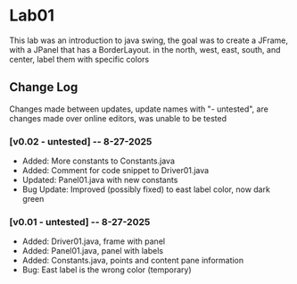 # Lab01
This lab was an introduction to java swing, the goal
was to create a JFrame, with a JPanel that has a
BorderLayout. in the north, west, east, south, and
center, label them with specific colors

## Change Log
Changes made between updates, update names with
"- untested", are changes made over online editors,
was unable to be tested

### [v0.02 - untested] -- 8-27-2025
- Added:      More constants to Constants.java
- Added:      Comment for code snippet to Driver01.java
- Updated:    Panel01.java with new constants
- Bug Update: Improved (possibly fixed) to east label color, now dark green

### [v0.01 - untested] -- 8-27-2025
- Added: Driver01.java, frame with panel
- Added: Panel01.java, panel with labels
- Added: Constants.java, points and content pane information
- Bug:   East label is the wrong color (temporary)